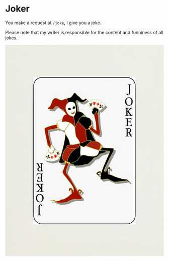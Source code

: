 # Joker

You make a request at `/joke`, I give you a joke.

Please note that my writer is responsible for the content and funniness of all jokes.

![Joker Card](joker.jpeg)

